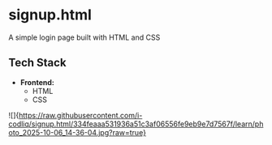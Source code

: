 # signup.html
A simple login page built with HTML and CSS
## Tech Stack

- **Frontend:**
  - HTML  
  - CSS  

![]{https://raw.githubusercontent.com/i-codliq/signup.html/334feaaa531936a51c3af06556fe9eb9e7d7567f/learn/photo_2025-10-06_14-36-04.jpg?raw=true}
